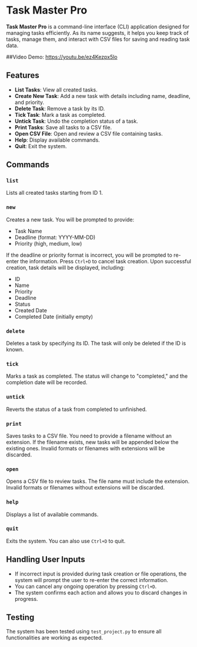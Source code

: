 # Task Master Pro

**Task Master Pro** is a command-line interface (CLI) application designed for managing tasks efficiently. As its name suggests, it helps you keep track of tasks, manage them, and interact with CSV files for saving and reading task data.


##Video Demo:  https://youtu.be/ez4Kezpx5lo
## Features

- **List Tasks**: View all created tasks.
- **Create New Task**: Add a new task with details including name, deadline, and priority.
- **Delete Task**: Remove a task by its ID.
- **Tick Task**: Mark a task as completed.
- **Untick Task**: Undo the completion status of a task.
- **Print Tasks**: Save all tasks to a CSV file.
- **Open CSV File**: Open and review a CSV file containing tasks.
- **Help**: Display available commands.
- **Quit**: Exit the system.

## Commands

### `list`
Lists all created tasks starting from ID 1.

### `new`
Creates a new task. You will be prompted to provide:
- Task Name
- Deadline (format: YYYY-MM-DD)
- Priority (high, medium, low)

If the deadline or priority format is incorrect, you will be prompted to re-enter the information. Press `Ctrl+D` to cancel task creation. Upon successful creation, task details will be displayed, including:
- ID
- Name
- Priority
- Deadline
- Status
- Created Date
- Completed Date (initially empty)

### `delete`
Deletes a task by specifying its ID. The task will only be deleted if the ID is known.

### `tick`
Marks a task as completed. The status will change to "completed," and the completion date will be recorded.

### `untick`
Reverts the status of a task from completed to unfinished.

### `print`
Saves tasks to a CSV file. You need to provide a filename without an extension. If the filename exists, new tasks will be appended below the existing ones. Invalid formats or filenames with extensions will be discarded.

### `open`
Opens a CSV file to review tasks. The file name must include the extension. Invalid formats or filenames without extensions will be discarded.

### `help`
Displays a list of available commands.

### `quit`
Exits the system. You can also use `Ctrl+D` to quit.

## Handling User Inputs

- If incorrect input is provided during task creation or file operations, the system will prompt the user to re-enter the correct information.
- You can cancel any ongoing operation by pressing `Ctrl+D`.
- The system confirms each action and allows you to discard changes in progress.

## Testing

The system has been tested using `test_project.py` to ensure all functionalities are working as expected.


